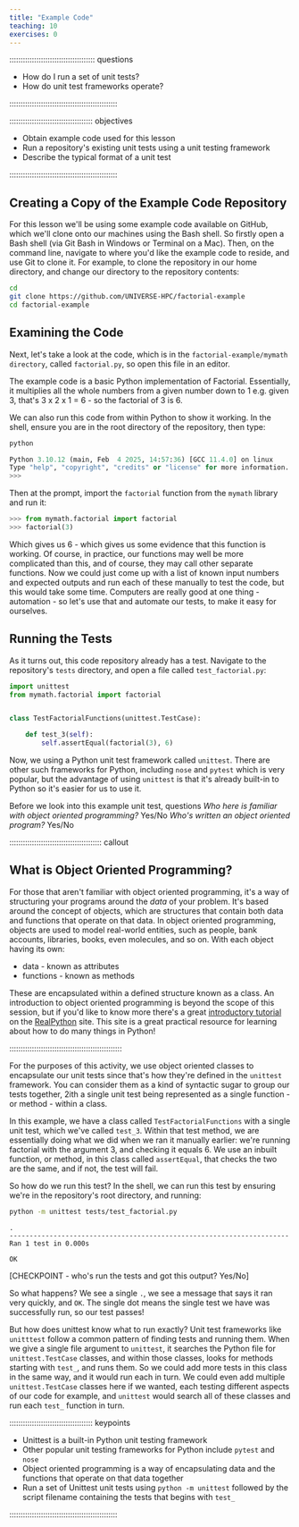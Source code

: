 ```yaml
---
title: "Example Code"
teaching: 10
exercises: 0
---
```


:::::::::::::::::::::::::::::::::::::: questions 

- How do I run a set of unit tests?
- How do unit test frameworks operate?

::::::::::::::::::::::::::::::::::::::::::::::::

::::::::::::::::::::::::::::::::::::: objectives

- Obtain example code used for this lesson
- Run a repository's existing unit tests using a unit testing framework
- Describe the typical format of a unit test

::::::::::::::::::::::::::::::::::::::::::::::::

## Creating a Copy of the Example Code Repository

For this lesson we'll be using some example code available on GitHub,
which we'll clone onto our machines using the Bash shell.
So firstly open a Bash shell (via Git Bash in Windows or Terminal on a Mac). Then, on the command line, navigate to where you'd like the example code to reside,
and use Git to clone it.
For example, to clone the repository in our home directory,
and change our directory to the repository contents:

```bash
cd
git clone https://github.com/UNIVERSE-HPC/factorial-example
cd factorial-example
```


## Examining the Code

Next, let's take a look at the code, which is in the `factorial-example/mymath directory`, called `factorial.py`,
so open this file in an editor.

The example code is a basic Python implementation of Factorial.
Essentially, it multiplies all the whole numbers from a given number down to 1
e.g. given 3, that's 3 x 2 x 1 = 6 - so the factorial of 3 is 6.

We can also run this code from within Python to show it working.
In the shell,
ensure you are in the root directory of the repository,
then type:

```bash
python
```

```python
Python 3.10.12 (main, Feb  4 2025, 14:57:36) [GCC 11.4.0] on linux
Type "help", "copyright", "credits" or "license" for more information.
>>> 
```

Then at the prompt, import the `factorial` function from the `mymath` library and run it:

```python
>>> from mymath.factorial import factorial
>>> factorial(3)
```

Which gives us 6 - which gives us some evidence that this function is working.
Of course, in practice, our functions may well be more complicated than this,
and of course, they may call other separate functions.
Now we could just come up with a list of known input numbers and expected outputs and run each of these manually to test the code,
but this would take some time.
Computers are really good at one thing - automation - so let's use that and automate our tests,
to make it easy for ourselves.

## Running the Tests

As it turns out, this code repository already has a test.
Navigate to the repository's `tests` directory, and open a file called `test_factorial.py`:

```python
import unittest
from mymath.factorial import factorial


class TestFactorialFunctions(unittest.TestCase):

    def test_3(self):
        self.assertEqual(factorial(3), 6)
```

Now, we using a Python unit test framework called `unittest`.
There are other such frameworks for Python, including `nose` and `pytest` which is very popular,
but the advantage of using `unittest` is that it's already built-in to Python so it's easier for us to use it.

Before we look into this example unit test, questions
*Who here is familiar with object oriented programming?*  Yes/No
*Who's written an object oriented program?* Yes/No 

:::::::::::::::::::::::::::::::::::::::::  callout

## What is Object Oriented Programming?

For those that aren't familiar with object oriented programming,
it's a way of structuring your programs around the *data* of your problem.
It's based around the concept of objects, which are structures that contain both data and functions that operate on that data.
In object oriented programming, objects are used to model real-world entities, such as people, bank accounts, libraries, books, even molecules, and so on.
With each object having its own:

- data - known as attributes
- functions - known as methods

These are encapsulated within a defined structure known as a class.
An introduction to object oriented programming is beyond the scope of this session,
but if you'd like to know more there's a great [introductory tutorial](https://realpython.com/python3-object-oriented-programming/) on the [RealPython](https://realpython.com/) site.
This site is a great practical resource for learning about how to do many things in Python!

::::::::::::::::::::::::::::::::::::::::::::::::::

For the purposes of this activity, we use object oriented classes to encapsulate our unit tests since that's how they're defined in the `unittest` framework.
You can consider them as a kind of syntactic sugar to group our tests together,
2ith a single unit test being represented as a single function - or method - within a class.

In this example, we have a class called `TestFactorialFunctions` with a single unit test, which we've called `test_3`.
Within that test method, we are essentially doing what we did when we ran it manually earlier:
we're running factorial with the argument 3, and checking it equals 6.
We use an inbuilt function, or method, in this class called `assertEqual`, that checks the two are the same,
and if not, the test will fail.

So how do we run this test?
In the shell, we can run this test by ensuring we're in the repository's root directory, and running:

```bash
python -m unittest tests/test_factorial.py 
```

```output
.
----------------------------------------------------------------------
Ran 1 test in 0.000s

OK
```

[CHECKPOINT - who's run the tests and got this output? Yes/No]

So what happens?
We see a single `.`,  we see a message that says it ran very quickly, and `OK`.
The single dot means the single test we have was successfully run,
so our test passes!

But how does unittest know what to run exactly?
Unit test frameworks like `unitttest` follow a common pattern of finding tests and running them.
When we give a single file argument to `unittest`,
it searches the Python file for `unittest.TestCase` classes,
and within those classes, looks for methods starting with `test_`, and runs them.
So we  could add more tests in this class in the same way,
and it would run each in turn.
We could even add multiple `unittest.TestCase` classes here if we wanted, 
each testing different aspects of our code for example,
and `unittest` would search all of these classes and run each `test_` function in turn.

::::::::::::::::::::::::::::::::::::: keypoints 

- Unittest is a built-in Python unit testing framework
- Other popular unit testing frameworks for Python include `pytest` and `nose`
- Object oriented programming is a way of encapsulating data and the functions that operate on that data together
- Run a set of Unittest unit tests using `python -m unittest` followed by the script filename containing the tests that begins with `test_`

::::::::::::::::::::::::::::::::::::::::::::::::
